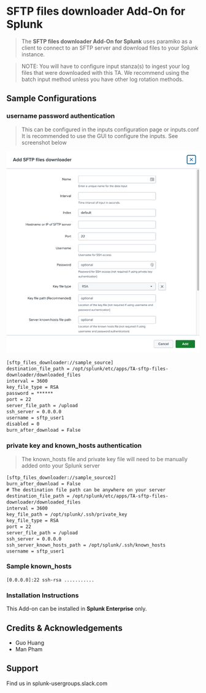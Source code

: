 # SFTP files downloader Add-On for Splunk

> The **SFTP files downloader Add-On for Splunk** uses paramiko as a client to connect to an SFTP server and download files to your Splunk instance.

> NOTE: You will have to configure input stanza(s) to ingest your log files
> that were downloaded with this TA. We recommend using the batch input method
> unless you have other log rotation methods.

## Sample Configurations

### username password authentication

> This can be configured in the inputs configuration page or inputs.conf
> It is recommended to use the GUI to configure the inputs. See screenshot below

<img src="static/inputs.png"/>

```
[sftp_files_downloader://sample_source]
destination_file_path = /opt/splunk/etc/apps/TA-sftp-files-downloader/downloaded_files
interval = 3600
key_file_type = RSA
password = ******
port = 22
server_file_path = /upload
ssh_server = 0.0.0.0
username = sftp_user1
disabled = 0
burn_after_download = False
```

### private key and known_hosts authentication

> The known_hosts file and private key file will need to be manually added onto your Splunk server

```
[sftp_files_downloader://sample_source2]
burn_after_download = False
# The destination file path can be anywhere on your server
destination_file_path = /opt/splunk/etc/apps/TA-sftp-files-downloader/downloaded_files
interval = 3600
key_file_path = /opt/splunk/.ssh/private_key
key_file_type = RSA
port = 22
server_file_path = /upload
ssh_server = 0.0.0.0
ssh_server_known_hosts_path = /opt/splunk/.ssh/known_hosts
username = sftp_user1

```

### Sample known_hosts

```
[0.0.0.0]:22 ssh-rsa ...........
```

### Installation Instructions

This Add-on can be installed in **Splunk Enterprise** only.

## Credits & Acknowledgements

- Guo Huang
- Man Pham

## Support

Find us in splunk-usergroups.slack.com
